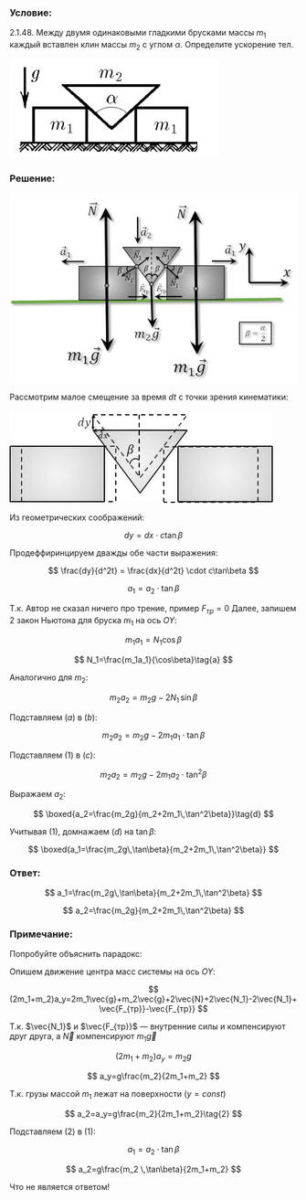 ###  Условие:

$2.1.48.$ Между двумя одинаковыми гладкими брусками массы $m_1$ каждый вставлен клин массы $m_2$ с углом $\alpha$. Определите ускорение тел.

![ К задаче 2.1.48 |367x172, 39%](../../img/2.1.48/statement.png)

###  Решение:

![ Силы действующие на систему |617x405, 67%](../../img/2.1.48/sol.png)

Рассмотрим малое смещение за время $dt$ с точки зрения кинематики:

![ Малое перещение за время $dt$ |461x163, 47%](../../img/2.1.48/sol1.png)

Из геометрических соображений:

$$
dy = dx \cdot c\tan\beta
$$

Продеффиринцируем дважды обе части выражения:

$$
\frac{dy}{d^2t} = \frac{dx}{d^2t} \cdot c\tan\beta
$$

$$
a_1 = a_2 \cdot \tan\beta\tag{1}
$$

Т.к. Автор не сказал ничего про трение, пример $F_{тр}=0$ Далее, запишем 2 закон Ньютона для бруска $m_1$ на ось $OY$:

$$
m_1a_1=N_1\cos\beta
$$

$$
N_1=\frac{m_1a_1}{\cos\beta}\tag{a}
$$

Аналогично для $m_2$:

$$
m_2a_2=m_2g-2N_1\,\sin\beta\tag{b}
$$

Подставляем $(a)$ в $(b)$:

$$
m_2a_2=m_2g-2m_1a_1\cdot \tan\beta
$$

Подставляем $(1)$ в $(c)$:

$$
m_2a_2=m_2g-2m_1a_2\cdot \tan^2\beta
$$

Выражаем $a_2$:

$$
\boxed{a_2=\frac{m_2g}{m_2+2m_1\,\tan^2\beta}}\tag{d}
$$

Учитывая $(1)$, домнажаем $(d)$ на $\tan\beta$:

$$
\boxed{a_1=\frac{m_2g\,\tan\beta}{m_2+2m_1\,\tan^2\beta}}
$$

###  Ответ:

$$
a_1=\frac{m_2g\,\tan\beta}{m_2+2m_1\,\tan^2\beta}
$$

$$
a_2=\frac{m_2g}{m_2+2m_1\,\tan^2\beta}
$$

###  Примечание:

Попробуйте объяснить парадокс:

Опишем движение центра масс системы на ось $OY$:

$$
(2m_1+m_2)a_y=2m_1\vec{g}+m_2\vec{g}+2\vec{N}+2\vec{N_1}-2\vec{N_1}+\vec{F_{тр}}-\vec{F_{тр}}
$$

Т.к. $\vec{N_1}$ и $\vec{F_{тр}}$ — внутренние силы и компенсируют друг друга, a $\vec{N}$ компенсируют $m_1\vec{g}$

$$
(2m_1+m_2)a_y=m_2g
$$

$$
a_y=g\frac{m_2}{2m_1+m_2}
$$

Т.к. грузы массой $m_1$ лежат на поверхности $(y=const)$

$$
a_2=a_y=g\frac{m_2}{2m_1+m_2}\tag{2}
$$

Подставляем $(2)$ в $(1)$:

$$
a_1 = a_2 \cdot \tan\beta
$$

$$
a_2=g\frac{m_2 \,\tan\beta}{2m_1+m_2}
$$

Что не является ответом!